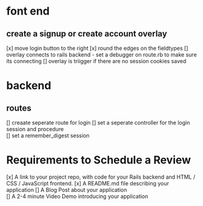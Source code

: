 

# font end
 ## create a signup or create account overlay
   [x] move login button to the right
   [x] round the edges on the fieldtypes
   [] overlay connects to rails backend
      - set a debugger on route.rb to make sure its connecting
   [] overlay is triigger if there are no session cookies saved

# backend 
 ## routes
  [] creaate seperate route for login
  [] set a seperate controller for the login session and procedure   
  [] set a remember_digest session
  
# Requirements to Schedule a Review
   [x] A link to your project repo, with code for your Rails backend and HTML / CSS / JavaScript frontend.
   [x] A README.md file describing your application
   [] A Blog Post about your application  
   [] A 2-4 minute Video Demo introducing your application

